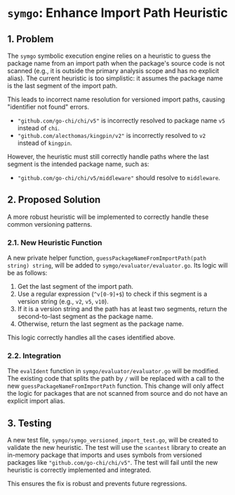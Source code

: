 # `symgo`: Enhance Import Path Heuristic

## 1. Problem

The `symgo` symbolic execution engine relies on a heuristic to guess the package name from an import path when the package's source code is not scanned (e.g., it is outside the primary analysis scope and has no explicit alias). The current heuristic is too simplistic: it assumes the package name is the last segment of the import path.

This leads to incorrect name resolution for versioned import paths, causing "identifier not found" errors.

-   `"github.com/go-chi/chi/v5"` is incorrectly resolved to package name `v5` instead of `chi`.
-   `"github.com/alecthomas/kingpin/v2"` is incorrectly resolved to `v2` instead of `kingpin`.

However, the heuristic must still correctly handle paths where the last segment is the intended package name, such as:

-   `"github.com/go-chi/chi/v5/middleware"` should resolve to `middleware`.

## 2. Proposed Solution

A more robust heuristic will be implemented to correctly handle these common versioning patterns.

### 2.1. New Heuristic Function

A new private helper function, `guessPackageNameFromImportPath(path string) string`, will be added to `symgo/evaluator/evaluator.go`. Its logic will be as follows:

1.  Get the last segment of the import path.
2.  Use a regular expression (`^v[0-9]+$`) to check if this segment is a version string (e.g., `v2`, `v5`, `v10`).
3.  If it is a version string and the path has at least two segments, return the second-to-last segment as the package name.
4.  Otherwise, return the last segment as the package name.

This logic correctly handles all the cases identified above.

### 2.2. Integration

The `evalIdent` function in `symgo/evaluator/evaluator.go` will be modified. The existing code that splits the path by `/` will be replaced with a call to the new `guessPackageNameFromImportPath` function. This change will only affect the logic for packages that are not scanned from source and do not have an explicit import alias.

## 3. Testing

A new test file, `symgo/symgo_versioned_import_test.go`, will be created to validate the new heuristic. The test will use the `scantest` library to create an in-memory package that imports and uses symbols from versioned packages like `"github.com/go-chi/chi/v5"`. The test will fail until the new heuristic is correctly implemented and integrated.

This ensures the fix is robust and prevents future regressions.